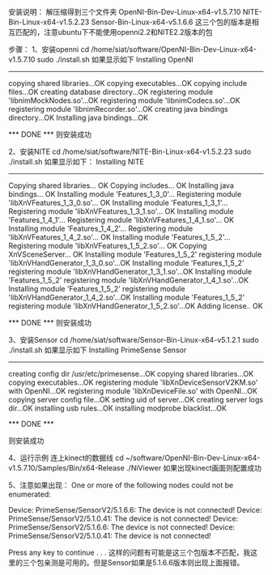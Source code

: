 安装说明：
解压缩得到三个文件夹
OpenNI-Bin-Dev-Linux-x64-v1.5.7.10
NITE-Bin-Linux-x64-v1.5.2.23
Sensor-Bin-Linux-x64-v5.1.6.6
这三个包的版本是相互匹配的，注意ubuntu下不能使用openni2.2和NITE2.2版本的包

步骤：
1、安装openni
cd /home/siat/software/OpenNI-Bin-Dev-Linux-x64-v1.5.7.10
sudo ./install.sh
如果显示如下
Installing OpenNI
****************************

copying shared libraries...OK
copying executables...OK
copying include files...OK
creating database directory...OK
registering module 'libnimMockNodes.so'...OK
registering module 'libnimCodecs.so'...OK
registering module 'libnimRecorder.so'...OK
creating java bindings directory...OK
Installing java bindings...OK

*** DONE ***
则安装成功


2、安装NITE
cd /home/siat/software/NITE-Bin-Linux-x64-v1.5.2.23
sudo ./install.sh
如果显示如下：
Installing NITE
***************

Copying shared libraries... OK
Copying includes... OK
Installing java bindings... OK
Installing module 'Features_1_3_0'...
Registering module 'libXnVFeatures_1_3_0.so'... OK
Installing module 'Features_1_3_1'...
Registering module 'libXnVFeatures_1_3_1.so'... OK
Installing module 'Features_1_4_1'...
Registering module 'libXnVFeatures_1_4_1.so'... OK
Installing module 'Features_1_4_2'...
Registering module 'libXnVFeatures_1_4_2.so'... OK
Installing module 'Features_1_5_2'...
Registering module 'libXnVFeatures_1_5_2.so'... OK
Copying XnVSceneServer... OK
Installing module 'Features_1_5_2'
registering module 'libXnVHandGenerator_1_3_0.so'...OK
Installing module 'Features_1_5_2'
registering module 'libXnVHandGenerator_1_3_1.so'...OK
Installing module 'Features_1_5_2'
registering module 'libXnVHandGenerator_1_4_1.so'...OK
Installing module 'Features_1_5_2'
registering module 'libXnVHandGenerator_1_4_2.so'...OK
Installing module 'Features_1_5_2'
registering module 'libXnVHandGenerator_1_5_2.so'...OK
Adding license.. OK

*** DONE ***
则安装成功


3、安装Sensor
cd /home/siat/software/Sensor-Bin-Linux-x64-v5.1.2.1
sudo ./install.sh
如果显示如下
Installing PrimeSense Sensor
****************************

creating config dir /usr/etc/primesense...OK
copying shared libraries...OK
copying executables...OK
registering module 'libXnDeviceSensorV2KM.so' with OpenNI...OK
registering module 'libXnDeviceFile.so' with OpenNI...OK
copying server config file...OK
setting uid of server...OK
creating server logs dir...OK
installing usb rules...OK
installing modprobe blacklist...OK

*** DONE ***

则安装成功


4、运行示例
连上kinect的数据线
cd ~/software/OpenNI-Bin-Dev-Linux-x64-v1.5.7.10/Samples/Bin/x64-Release
./NiViewer 
如果出现kinect画面则配置成功


5、注意如果出现：
One or more of the following nodes could not be enumerated:

Device: PrimeSense/SensorV2/5.1.6.6: The device is not connected!
Device: PrimeSense/SensorV2/5.1.0.41: The device is not connected!
Device: PrimeSense/SensorV2/5.1.6.6: The device is not connected!
Device: PrimeSense/SensorV2/5.1.0.41: The device is not connected!

Press any key to continue . . .
这样的问题有可能是这三个包版本不匹配，我这里的三个包亲测是可用的。但是Sensor如果是5.1.6.6版本则出现上面报错。
